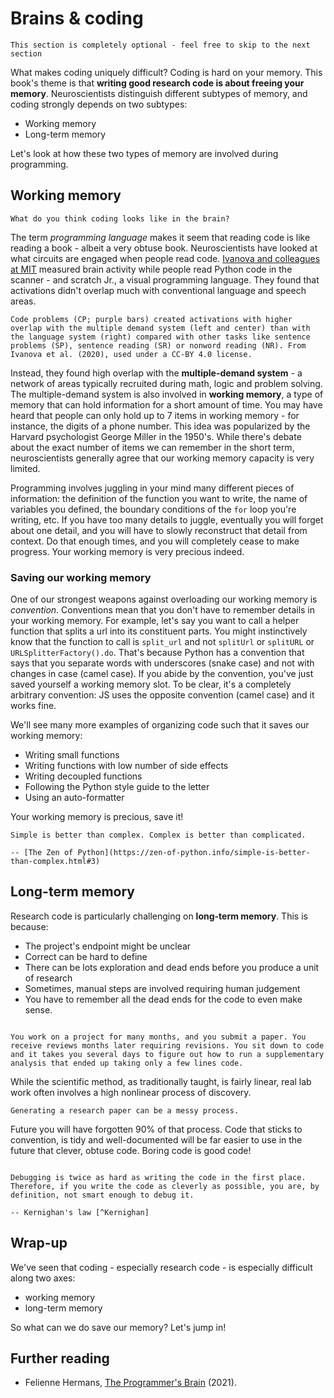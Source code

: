 # Brains & coding

```{admonition} Optional
This section is completely optional - feel free to skip to the next section
```

What makes coding uniquely difficult? Coding is hard on your memory. This book's theme is that **writing good research code is about freeing your memory**. Neuroscientists distinguish different subtypes of memory, and coding strongly depends on two subtypes:

* Working memory
* Long-term memory

Let's look at how these two types of memory are involved during programming.

## Working memory

```{admonition} Reflection
What do you think coding looks like in the brain?
```

The term *programming language* makes it seem that reading code is like reading a book - albeit a very obtuse book. Neuroscientists have looked at what circuits are engaged when people read code.  [Ivanova and colleagues at MIT](https://elifesciences.org/articles/58906) measured brain activity while people read Python code in the scanner - and scratch Jr., a visual programming language. They found that activations didn't overlap much with conventional language and speech areas. 

```{figure} figures/wm-federenko.png
Code problems (CP; purple bars) created activations with higher overlap with the multiple demand system (left and center) than with the language system (right) compared with other tasks like sentence problems (SP), sentence reading (SR) or nonword reading (NR). From Ivanova et al. (2020), used under a CC-BY 4.0 license.
```

Instead, they found high overlap with the **multiple-demand system** - a network of areas typically recruited during math, logic and problem solving. The multiple-demand system is also involved in **working memory**, a type of memory that can hold information for a short amount of time. You may have heard that people can only hold up to 7 items in working memory - for instance, the digits of a phone number. This idea was popularized by the Harvard psychologist George Miller in the 1950's. While there's debate about the exact number of items we can remember in the short term, neuroscientists generally agree that our working memory capacity is very limited.

Programming involves juggling in your mind many different pieces of information: the definition of the function you want to write, the name of variables you defined, the boundary conditions of the `for` loop you're writing, etc. If you have too many details to juggle, eventually you will forget about one detail, and you will have to slowly reconstruct that detail from context. Do that enough times, and you will completely cease to make progress. Your working memory is very precious indeed.

### Saving our working memory

One of our strongest weapons against overloading our working memory is *convention*. Conventions mean that you don't have to remember details in your working memory. For example, let's say you want to call a helper function that splits a url into its constituent parts. You might instinctively know that the function to call is `split_url` and not `splitUrl` or `splitURL` or `URLSplitterFactory().do`. That's because Python has a convention that says that you separate words with underscores (snake case) and not with changes in case (camel case). If you abide by the convention, you've just saved yourself a working memory slot. To be clear, it's a completely arbitrary convention: JS uses the opposite convention (camel case) and it works fine. 

We'll see many more examples of organizing code such that it saves our working memory:

* Writing small functions
* Writing functions with low number of side effects
* Writing decoupled functions
* Following the Python style guide to the letter
* Using an auto-formatter

Your working memory is precious, save it!

```{epigraph}
Simple is better than complex. Complex is better than complicated.

-- [The Zen of Python](https://zen-of-python.info/simple-is-better-than-complex.html#3)
```

## Long-term memory

Research code is particularly challenging on **long-term memory**. This is because:

* The project's endpoint might be unclear
* Correct can be hard to define
* There can be lots exploration and dead ends before you produce a unit of research
* Sometimes, manual steps are involved requiring human judgement
* You have to remember all the dead ends for the code to even make sense. 

```{admonition} Has this ever happened to you? 

You work on a project for many months, and you submit a paper. You receive reviews months later requiring revisions. You sit down to code and it takes you several days to figure out how to run a supplementary analysis that ended up taking only a few lines code.
```

While the scientific method, as traditionally taught, is fairly linear, real lab work often involves a high nonlinear process of discovery. 

```{figure} figures/lifecycle_complex.png
Generating a research paper can be a messy process.
```

Future you will have forgotten 90% of that process. Code that sticks to convention, is tidy and well-documented will be far easier to use in the future that clever, obtuse code. Boring code is good code! 

```{epigraph}

Debugging is twice as hard as writing the code in the first place. Therefore, if you write the code as cleverly as possible, you are, by definition, not smart enough to debug it.

-- Kernighan's law [^Kernighan]
```

[^Kernighan]: Brian Kernighan is a Canadian computer scientist who contributed to the development of Unix and co-authored the first book on the C programming language.

## Wrap-up

We've seen that coding - especially research code - is especially difficult along two axes:

* working memory
* long-term memory

So what can we do save our memory? Let's jump in!

## Further reading

* Felienne Hermans, [The Programmer's Brain](https://www.manning.com/books/the-programmers-brain) (2021). 
